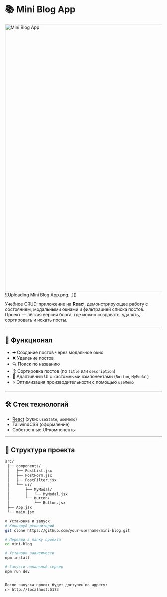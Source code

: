 # 📚 Mini Blog App
<img width="1888" height="861" alt="Mini Blog App" src="https://github.com/user-attachments/assets/399cac2c-756e-4def-bcc2-5364bf8b4da3" />
![Uploading Mini Blog App.png…]()

Учебное CRUD-приложение на **React**, демонстрирующее работу с состоянием, модальными окнами и фильтрацией списка постов.  
Проект — лёгкая версия блога, где можно создавать, удалять, сортировать и искать посты.


---

## 🚀 Функционал

- ➕ Создание постов через модальное окно  
- ❌ Удаление постов  
- 🔍 Поиск по названию  
- ↕️ Сортировка постов (по `title` или `description`)  
- 🎨 Адаптивный UI с кастомными компонентами (`Button`, `MyModal`)  
- ⚡ Оптимизация производительности с помощью `useMemo`  

---

## 🛠️ Стек технологий

- [React](https://react.dev/) (хуки: `useState`, `useMemo`)  
- TailwindCSS (оформление)  
- Собственные UI-компоненты  

---

## 📂 Структура проекта

```bash
src/
 ├── components/
 │   ├── PostList.jsx
 │   ├── PostForm.jsx
 │   ├── PostFilter.jsx
 │   └── ui/
 │       ├── MyModal/
 │       │   └── MyModal.jsx
 │       └── button/
 │           └── Button.jsx
 ├── App.jsx
 └── main.jsx

⚙️ Установка и запуск
# Клонируй репозиторий
git clone https://github.com/your-username/mini-blog.git

# Перейди в папку проекта
cd mini-blog

# Установи зависимости
npm install

# Запусти локальный сервер
npm run dev


После запуска проект будет доступен по адресу:
👉 http://localhost:5173
